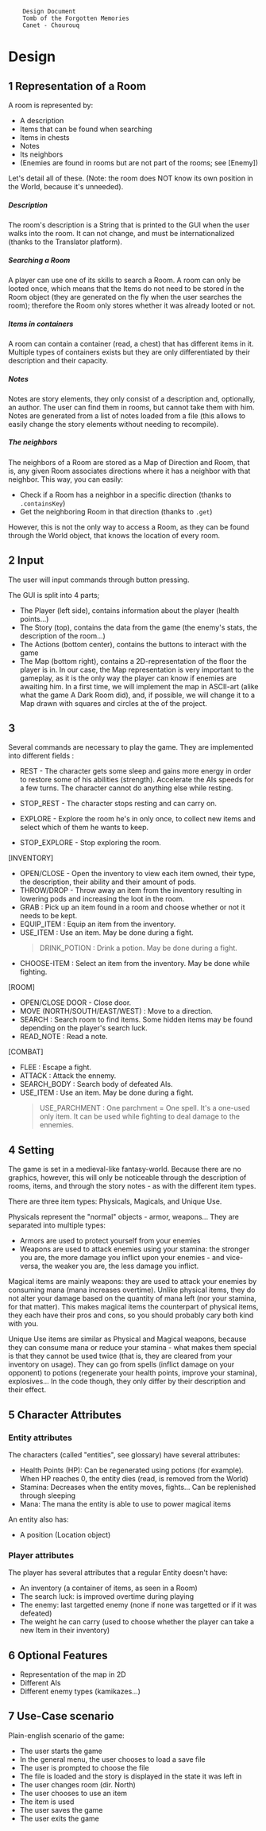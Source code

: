 		Design Document
		Tomb of the Forgotten Memories
		Canet - Chourouq

# Design

## 1 Representation of a Room

A room is represented by:

 - A description
 - Items that can be found when searching
 - Items in chests
 - Notes
 - Its neighbors
 - (Enemies are found in rooms but are not part of the rooms; see \[Enemy\])

Let's detail all of these. (Note: the room does NOT know its own position in the World, because it's unneeded).

##### Description

The room's description is a String that is printed to the GUI when the user walks into the room. It can not change, and must be internationalized (thanks to the Translator platform).

##### Searching a Room

A player can use one of its skills to search a Room. A room can only be looted once, which means that the Items do not need to be stored in the Room object (they are generated on the fly when the user searches the room); therefore the Room only stores whether it was already looted or not.

##### Items in containers

A room can contain a container (read, a chest) that has different items in it. Multiple types of containers exists but they are only differentiated by their description and their capacity.

##### Notes

Notes are story elements, they only consist of a description and, optionally, an author. The user can find them in rooms, but cannot take them with him. Notes are generated from a list of notes loaded from a file (this allows to easily change the story elements without needing to recompile).

##### The neighbors

The neighbors of a Room are stored as a Map of Direction and Room, that is, any given Room associates directions where it has a neighbor with that neighbor. This way, you can easily:

 - Check if a Room has a neighbor in a specific direction (thanks to `.containsKey`)
 - Get the neighboring Room in that direction (thanks to `.get`)

However, this is not the only way to access a Room, as they can be found through the World object, that knows the location of every room.

## 2 Input

The user will input commands through button pressing.

The GUI is split into 4 parts;

 - The Player (left side), contains information about the player (health points...)
 - The Story (top), contains the data from the game (the enemy's stats, the description of the room...)
 - The Actions (bottom center), contains the buttons to interact with the game
 - The Map (bottom right), contains a 2D-representation of the floor the player is in. In our case, the Map representation is very important to the gameplay, as it is the only way the player can know if enemies are awaiting him. In a first time, we will implement the map in ASCII-art (alike what the game A Dark Room did), and, if possible, we will change it to a Map drawn with squares and circles at the of the project.

## 3

Several commands are necessary to play the game. They are implemented into different fields :

- REST - The character gets some sleep and gains more energy in order to restore some of his abilities (strength). Accelerate the AIs speeds for a few turns. The character cannot do anything else while resting.
- STOP_REST - The character stops resting and can carry on.

- EXPLORE - Explore the room he's in only once, to collect new items and select which of them he wants to keep.
- STOP_EXPLORE - Stop exploring the room.

[INVENTORY]
- OPEN/CLOSE - Open the inventory to view each item owned, their type, the description, their ability and their amount of pods.
- THROW/DROP - Throw away an item from the inventory resulting in lowering pods and increasing the loot in the room.
- GRAB : Pick up an item found in a room and choose whether or not it needs to be kept. 
- EQUIP_ITEM : Equip an item from the inventory.
- USE_ITEM : Use an item. May be done during a fight.
	> DRINK_POTION : Drink a potion. May be done during a fight.
- CHOOSE-ITEM : Select an item from the inventory. May be done while fighting.

[ROOM]
- OPEN/CLOSE DOOR - Close door.
- MOVE (NORTH/SOUTH/EAST/WEST) : Move to a direction.
- SEARCH : Search room to find items. Some hidden items may be found depending on the player's search luck.
- READ_NOTE : Read a note. 

[COMBAT]
- FLEE : Escape a fight.
- ATTACK : Attack the ennemy.
- SEARCH_BODY : Search body of defeated AIs.
- USE_ITEM : Use an item. May be done during a fight.
	> USE_PARCHMENT : One parchment = One spell. It's a one-used only item. It can be 	used while fighting to deal damage to the ennemies.

## 4 Setting

The game is set in a medieval-like fantasy-world. Because there are no graphics, however, this will only be noticeable through the description of rooms, items, and through the story notes - as with the different item types.

There are three item types: Physicals, Magicals, and Unique Use.

Physicals represent the "normal" objects - armor, weapons... They are separated into multiple types:
 - Armors are used to protect yourself from your enemies
 - Weapons are used to attack enemies using your stamina: the stronger you are, the more damage you inflict upon your enemies - and vice-versa, the weaker you are, the less damage you inflict.

Magical items are mainly weapons: they are used to attack your enemies by consuming mana (mana increases overtime). Unlike physical items, they do not alter your damage based on the quantity of mana left (nor your stamina, for that matter). This makes magical items the counterpart of physical items, they each have their pros and cons, so you should probably cary both kind with you.

Unique Use items are similar as Physical and Magical weapons, because they can consume mana or reduce your stamina - what makes them special is that they cannot be used twice (that is, they are cleared from your inventory on usage). They can go from spells (inflict damage on your opponent) to potions (regenerate your health points, improve your stamina), explosives... In the code though, they only differ by their description and their effect.

## 5 Character Attributes

### Entity attributes

The characters (called "entities", see glossary) have several attributes:

 - Health Points (HP): Can be regenerated using potions (for example). When HP reaches 0, the entity dies (read, is removed from the World)
 - Stamina: Decreases when the entity moves, fights... Can be replenished through sleeping
 - Mana: The mana the entity is able to use to power magical items

An entity also has:

 - A position (Location object)

### Player attributes

The player has several attributes that a regular Entity doesn't have:

 - An inventory (a container of items, as seen in a Room)
 - The search luck: is improved overtime during playing
 - The enemy: last targetted enemy (none if none was targetted or if it was defeated)
 - The weight he can carry (used to choose whether the player can take a new Item in their inventory)

## 6 Optional Features

 - Representation of the map in 2D
 - Different AIs
 - Different enemy types (kamikazes...)

## 7 Use-Case scenario

Plain-english scenario of the game:

 - The user starts the game
 - In the general menu, the user chooses to load a save file
 - The user is prompted to choose the file
 - The file is loaded and the story is displayed in the state it was left in
 - The user changes room (dir. North)
 - The user chooses to use an item
 - The item is used
 - The user saves the game
 - The user exits the game
